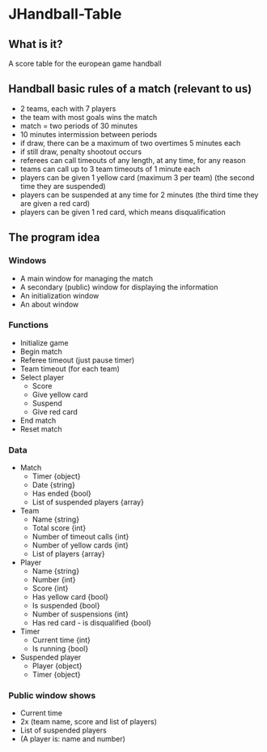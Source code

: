 # JHandball-Table

## What is it?

A score table for the european game handball

## Handball basic rules of a match (relevant to us)

- 2 teams, each with 7 players
- the team with most goals wins the match
- match = two periods of 30 minutes
- 10 minutes intermission between periods
- if draw, there can be a maximum of two overtimes 5 minutes each
- if still draw, penalty shootout occurs
- referees can call timeouts of any length, at any time, for any reason
- teams can call up to 3 team timeouts of 1 minute each
- players can be given 1 yellow card (maximum 3 per team) (the second time they are suspended)
- players can be suspended at any time for 2 minutes (the third time they are given a red card)
- players can be given 1 red card, which means disqualification

## The program idea

### Windows

- A main window for managing the match
- A secondary (public) window for displaying the information
- An initialization window
- An about window

### Functions

- Initialize game
- Begin match
- Referee timeout (just pause timer)
- Team timeout (for each team)
- Select player
  - Score
  - Give yellow card
  - Suspend
  - Give red card
- End match
- Reset match

### Data

- Match
  - Timer {object}
  - Date {string}
  - Has ended {bool}
  - List of suspended players {array}
- Team
  - Name {string}
  - Total score {int}
  - Number of timeout calls {int}
  - Number of yellow cards {int}
  - List of players {array}
- Player
  - Name {string}
  - Number {int}
  - Score {int}
  - Has yellow card {bool}
  - Is suspended {bool}
  - Number of suspensions {int}
  - Has red card - is disqualified {bool}
- Timer
  - Current time {int}
  - Is running {bool}
- Suspended player
  - Player {object}
  - Timer {object}

### Public window shows

- Current time
- 2x (team name, score and list of players)
- List of suspended players
- (A player is: name and number)
